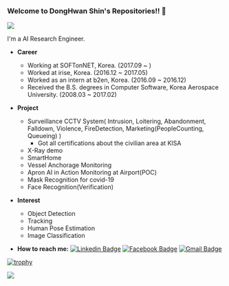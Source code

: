 ### Welcome to DongHwan Shin's Repositories!! :metal:	
![](https://komarev.com/ghpvc/?username=SinDongHwan&color=dc143c)

I'm a AI Research Engineer.
- **Career**
    - Working at SOFTonNET, Korea. (2017.09 ~ )
    - Worked at irise, Korea. (2016.12 ~ 2017.05)
    - Worked as an intern at b2en, Korea. (2016.09 ~ 2016.12)
    - Received the B.S. degrees in Computer Software, Korea Aerospace University. (2008.03 ~ 2017.02)

- **Project**
    - Surveillance CCTV System( Intrusion, Loitering, Abandonment, Falldown, Violence, FireDetection, Marketing(PeopleCounting, Queueing) )
        - Got all certifications about the civilian area at KISA
    - X-Ray demo
    - SmartHome
    - Vessel Anchorage Monitoring
    - Apron AI in Action Monitoring at Airport(POC)
    - Mask Recognition for covid-19
    - Face Recognition(Verification)
    
- **Interest**
    - Object Detection
    - Tracking
    - Human Pose Estimation
    - Image Classification
 
- **How to reach me:**
[![Linkedin Badge](https://img.shields.io/badge/-LinkedIn-blue?style=flat-square&logo=Linkedin&logoColor=white&link=https://www.linkedin.com/in/donghwan-shin-65a188132/)](https://www.linkedin.com/in/seong-yun-byeon-8183a8113/)
[![Facebook Badge](https://img.shields.io/badge/facebook-1877f2?style=flat-square&logo=facebook&logoColor=white&link=https://www.facebook.com/donghwan.shin.984/)](https://www.facebook.com/donghwan.shin.984/)
[![Gmail Badge](https://img.shields.io/badge/Gmail-d14836?style=flat-square&logo=Gmail&logoColor=white&link=mailto:god.donghwan@gmail.com)](mailto:god.donghwan@gmail.com)

[![trophy](https://github-profile-trophy.vercel.app/?username=SinDongHwan&theme=discord&column=7&no-frame=true&no-bg=true)](https://github.com/SinDongHwan/github-profile-trophy)

 <a href="https://github.com/anuraghazra/github-readme-stats">
  <img src="https://github-readme-stats.vercel.app/api?username=SinDongHwan&show_icons=true&theme=omni&hide_border=true&bg_color=20232a&icon_color=E3E3E3A8&text_color=fff" />
</a>

<!--
**SinDongHwan/SinDongHwan** is a ✨ _special_ ✨ repository because its `README.md` (this file) appears on your GitHub profile.

Here are some ideas to get you started:

- 🔭 I’m currently working on ...
- 🌱 I’m currently learning ...
- 👯 I’m looking to collaborate on ...
- 🤔 I’m looking for help with ...
- 💬 Ask me about ...
- 📫 How to reach me: ...
- 😄 Pronouns: ...
- ⚡ Fun fact: ...
-->
